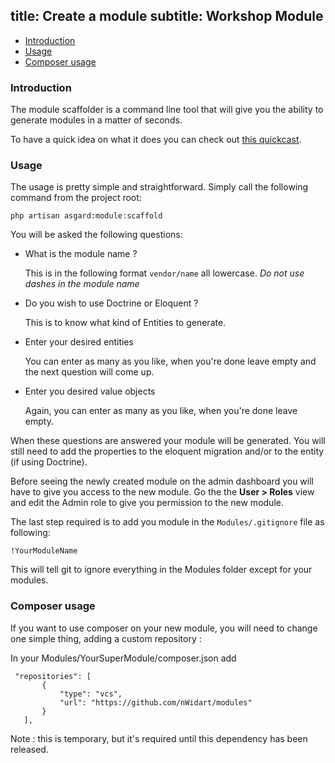 title: Create a module
subtitle: Workshop Module
-------

- [Introduction](#introduction)
- [Usage](#usage)
- [Composer usage](#composer)


### <a class="anchor" name="introduction" href="#introduction"></a> Introduction

The module scaffolder is a command line tool that will give you the ability to generate modules in a matter of seconds.

To have a quick idea on what it does you can check out [this quickcast](http://quick.as/loki7l0).

### <a class="anchor" name="usage" href="#usage"></a> Usage

The usage is pretty simple and straightforward. Simply call the following command from the project root:

``` .language-bash
php artisan asgard:module:scaffold
```

You will be asked the following questions:


- What is the module name ?
	
	This is in the following format `vendor/name` all lowercase. *Do not use dashes in the module name*
- Do you wish to use Doctrine or Eloquent ?

	This is to know what kind of Entities to generate.

- Enter your desired entities

	You can enter as many as you like, when you're done leave empty and the next question will come up.
	
- Enter you desired value objects
	
	Again, you can enter as many as you like, when you're done leave empty.
	

When these questions are answered your module will be generated. You will still need to add the properties to the eloquent migration and/or to the entity (if using Doctrine).

Before seeing the newly created module on the admin dashboard you will have to give you access to the new module. Go the the **User > Roles** view and edit the Admin role to give you permission to the new module.

The last step required is to add you module in the `Modules/.gitignore` file as following:


``` .language-php
!YourModuleName
```

This will tell git to ignore everything in the Modules folder except for your modules.

### <a class="anchor" name="composer" href="#composer"></a> Composer usage
If you want to use composer on your new module, you will need to change one simple thing, adding a custom repository :

In your Modules/YourSuperModule/composer.json add

``` .language-json
 "repositories": [
       {
           "type": "vcs",
           "url": "https://github.com/nWidart/modules"
       }
   ], 
```

Note : this is temporary, but it's required until this dependency has been released.
